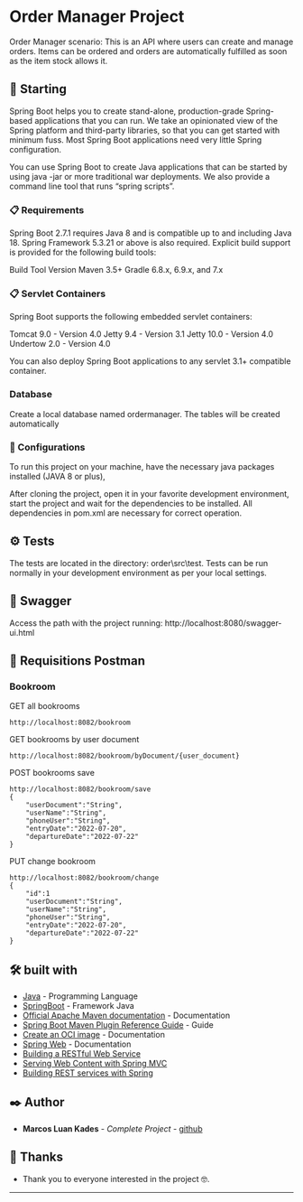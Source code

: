 # Order Manager Project

Order Manager scenario:
This is an API where users can create and manage orders. Items can be ordered and orders are automatically fulfilled as soon as the item stock allows it.

## 🚀 Starting

Spring Boot helps you to create stand-alone,
production-grade Spring-based applications that you can run.
We take an opinionated view of the Spring platform and
third-party libraries, so that you can get started with 
minimum fuss. Most Spring Boot applications need very little
Spring configuration.

You can use Spring Boot to create Java applications that
can be started by using java -jar or more traditional war
deployments. We also provide a command line tool that runs “spring scripts”.

### 📋 Requirements

Spring Boot 2.7.1 requires Java 8 and is compatible up to and including Java 18.
Spring Framework 5.3.21 or above is also required.
Explicit build support is provided for the following build tools:

Build Tool	Version
Maven 3.5+
Gradle 6.8.x, 6.9.x, and 7.x

### 📋 Servlet Containers
Spring Boot supports the following embedded servlet containers:

Tomcat  9.0 - Version 4.0
Jetty 9.4 - Version 3.1
Jetty 10.0 - Version 4.0
Undertow 2.0 - Version 4.0

You can also deploy Spring Boot applications to any servlet 3.1+ compatible container.

### Database
Create a local database named ordermanager. The tables will be created automatically

### 🔧 Configurations

To run this project on your machine, have the necessary java packages installed (JAVA 8 or plus),

After cloning the project, open it in your favorite development environment, start the project and wait for the dependencies to be installed.
All dependencies in pom.xml are necessary for correct operation.

## ⚙ Tests

The tests are located in the directory: order\src\test.
Tests can be run normally in your development environment as per your local settings.

## 🔩 Swagger
Access the path with the project running:
http://localhost:8080/swagger-ui.html

## 🔩 Requisitions Postman

### Bookroom

GET all bookrooms
```
http://localhost:8082/bookroom
```

GET bookrooms by user document
```
http://localhost:8082/bookroom/byDocument/{user_document}
```

POST bookrooms save
```
http://localhost:8082/bookroom/save
{
	"userDocument":"String",
	"userName":"String",
	"phoneUser":"String",
	"entryDate":"2022-07-20",
	"departureDate":"2022-07-22"
}
```

PUT change bookroom
```
http://localhost:8082/bookroom/change
{
    "id":1
	"userDocument":"String",
	"userName":"String",
	"phoneUser":"String",
	"entryDate":"2022-07-20",
	"departureDate":"2022-07-22"
}
```

## 🛠️ built with

* [Java](https://docs.oracle.com/en/java/javase/11/docs/api/) - Programming Language
* [SpringBoot](https://docs.spring.io/spring-boot/docs/current/reference/html/) - Framework Java
* [Official Apache Maven documentation](https://maven.apache.org/guides/index.html) - Documentation
* [Spring Boot Maven Plugin Reference Guide](https://docs.spring.io/spring-boot/docs/2.7.1/maven-plugin/reference/html/) - Guide
* [Create an OCI image](https://docs.spring.io/spring-boot/docs/2.7.1/maven-plugin/reference/html/#build-image) - Documentation
* [Spring Web](https://docs.spring.io/spring-boot/docs/2.7.1/reference/htmlsingle/#web) - Documentation
* [Building a RESTful Web Service](https://spring.io/guides/gs/rest-service/)
* [Serving Web Content with Spring MVC](https://spring.io/guides/gs/serving-web-content/)
* [Building REST services with Spring](https://spring.io/guides/tutorials/rest/)

## ✒️ Author

* **Marcos Luan Kades** - *Complete Project* - [github](https://github.com/MarcosLuan)

## 🎁  Thanks

* Thank you to everyone interested in the project 🤓.

---